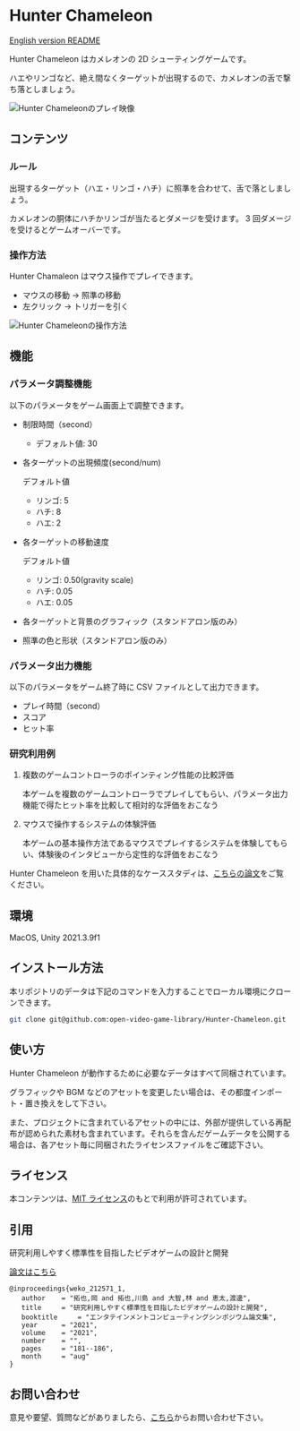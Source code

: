 # Hunter Chameleon

[English version README](https://github.com/open-video-game-library/Hunter-Chameleon/blob/main/README.md)

Hunter Chameleon はカメレオンの 2D シューティングゲームです。

ハエやリンゴなど、絶え間なくターゲットが出現するので、カメレオンの舌で撃ち落としましょう。

![Hunter Chameleonのプレイ映像](https://user-images.githubusercontent.com/52689532/196686104-ead98b13-ec54-452c-9c10-f629bb216e5f.gif)

## コンテンツ

### ルール

出現するターゲット（ハエ・リンゴ・ハチ）に照準を合わせて、舌で落としましょう。

カメレオンの胴体にハチかリンゴが当たるとダメージを受けます。
3 回ダメージを受けるとゲームオーバーです。

### 操作方法

Hunter Chamaleon はマウス操作でプレイできます。

- マウスの移動 → 照準の移動
- 左クリック → トリガーを引く

![Hunter Chameleonの操作方法](https://user-images.githubusercontent.com/52689532/196676762-4b561a4d-eacf-43a2-9de5-26b8e95a69aa.png)

## 機能

### パラメータ調整機能

以下のパラメータをゲーム画面上で調整できます。

- 制限時間（second）

  - デフォルト値: 30

- 各ターゲットの出現頻度(second/num)

  デフォルト値

  - リンゴ: 5
  - ハチ: 8
  - ハエ: 2

- 各ターゲットの移動速度

  デフォルト値

  - リンゴ: 0.50(gravity scale)
  - ハチ: 0.05
  - ハエ: 0.05

- 各ターゲットと背景のグラフィック（スタンドアロン版のみ）

- 照準の色と形状（スタンドアロン版のみ）

### パラメータ出力機能

以下のパラメータをゲーム終了時に CSV ファイルとして出力できます。

- プレイ時間（second）
- スコア
- ヒット率

### 研究利用例

1. 複数のゲームコントローラのポインティング性能の比較評価

   本ゲームを複数のゲームコントローラでプレイしてもらい、パラメータ出力機能で得たヒット率を比較して相対的な評価をおこなう

2. マウスで操作するシステムの体験評価

   本ゲームの基本操作方法であるマウスでプレイするシステムを体験してもらい、体験後のインタビューから定性的な評価をおこなう

Hunter Chameleon を用いた具体的なケーススタディは、[こちらの論文](http://id.nii.ac.jp/1001/00214482/)をご覧ください。

## 環境

MacOS, Unity 2021.3.9f1

## インストール方法

本リポジトリのデータは下記のコマンドを入力することでローカル環境にクローンできます。

```bash
git clone git@github.com:open-video-game-library/Hunter-Chameleon.git
```

## 使い方

Hunter Chameleon が動作するために必要なデータはすべて同梱されています。

グラフィックや BGM などのアセットを変更したい場合は、その都度インポート・置き換えをして下さい。

また、プロジェクトに含まれているアセットの中には、外部が提供している再配布が認められた素材も含まれています。それらを含んだゲームデータを公開する場合は、各アセット毎に同梱されたライセンスファイルをご確認下さい。

## ライセンス

本コンテンツは、[MIT ライセンス](https://github.com/open-video-game-library/Hunter-Chameleon/blob/main/LICENSE)のもとで利用が許可されています。

## 引用

研究利用しやすく標準性を目指したビデオゲームの設計と開発

[論文はこちら](http://id.nii.ac.jp/1001/00212465/)

```
@inproceedings{weko_212571_1,
   author	 = "拓也,岡 and 拓也,川島 and 大智,林 and 恵太,渡邊",
   title	 = "研究利用しやすく標準性を目指したビデオゲームの設計と開発",
   booktitle	 = "エンタテインメントコンピューティングシンポジウム論文集",
   year 	 = "2021",
   volume	 = "2021",
   number	 = "",
   pages	 = "181--186",
   month	 = "aug"
}
```

## お問い合わせ

意見や要望、質問などがありましたら、[こちら](https://open-video-game-library.github.io/info/contact/)からお問い合わせ下さい。
